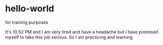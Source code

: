 # hello-world
for training purposes

It's 10:52 PM and I am very tired and have a headache but I have promised myself to take this job serious. So I am practicing and learning
